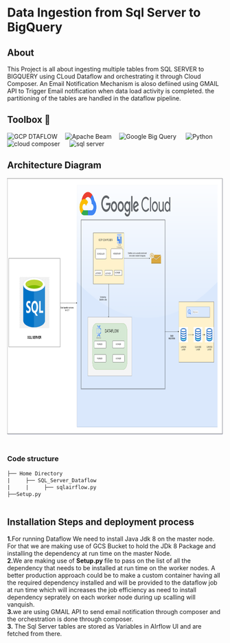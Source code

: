 # Data Ingestion from Sql Server to BigQuery

## About
This Project is all about ingesting multiple tables from SQL SERVER to BIGQUERY using CLoud Dataflow and orchestrating it through Cloud Composer. An Email Notification Mechanism is aloso defiined using GMAIL API to Trigger Email notification when data load activity is completed. the partitioning of the tables are handled in the dataflow pipeline.

## Toolbox 🧰
<img src="https://lh6.googleusercontent.com/1MICxjbrbRPtEnzE54g2shaMRD2RocCIcuSOrqwaqryObCR6IrsXNb3Sd5MjBBwmoLeVcgVu_SE3vw-IbRA24SFhH4IT1xppVuuNGodDtFEykgD0Cw1vB2jITTsOgBNHvWfw27icmMs30SYgWQ" width="200" alt="GCP DTAFLOW" height="70"/>&emsp; 
<img src="https://miro.medium.com/max/600/1*HEzofakm1-c4c_Qn4zjmnQ.jpeg" width ="170" height="75" alt="Apache Beam"/>&emsp;
<img src ="https://cxl.com/wp-content/uploads/2019/10/google-bigquery-logo-1.png" width="170" height="100" alt="Google Big Query"/> &emsp;
<img src ="https://www.python.org/static/community_logos/python-logo-master-v3-TM-flattened.png" width="170" height="100" alt="Python"/> &emsp;
<img src = "https://th.bing.com/th/id/OIP.0XChTiQy-sBUWPSLVMsy9AHaEo?pid=ImgDet&rs=1" width="170" height="100" alt="cloud composer"/> &emsp;
<img src = "https://e7.pngegg.com/pngimages/170/924/png-clipart-microsoft-sql-server-microsoft-azure-sql-database-microsoft-text-logo.png" width="170" height="100" alt="sql server"/> &emsp;

## Architecture Diagram

<img src ="https://github.com/sandy0298/Data_Ingestion_From_SQL_SERVER_To_BigQuery/blob/6ca1f29972d584f5b1fde6d92f39b1324ebd3c22/sql_server.png" width="800" height="600" alt="architecture"/> &emsp;

### Code structure
```
├── Home Directory
|     ├── SQL_Server_Dataflow
|     |     ├── sqlairflow.py
├──Setup.py
 
```

## Installation Steps and deployment process
<b>1.</b>For running Dataflow We need to install Java Jdk 8 on the master node. For that we are making use of GCS Bucket to hold the JDk 8 Package and installing the dependency at run time on the master Node.<br>
<b>2.</b>We are making use of <b> Setup.py </b> file to pass on the list of all the dependency that needs to be installed at run time on the worker nodes.
A better production approach could be to make a custom container having all the required dependency installed and will be provided to the dataflow job at run time which will increases the job efficiency as need to install dependency seprately on each worker node during up scalling will vanquish. <br>
<b>3.</b>we are using GMAIL API to send email notification through composer and the orchestration is done through composer.<br>
<B>3.</b> The Sql Server tables are stored as Variables in AIrflow UI and are fetched from there.<br>



